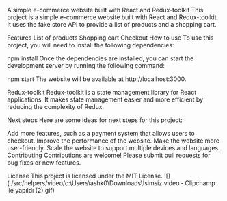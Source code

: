 A simple e-commerce website built with React and Redux-toolkit
This project is a simple e-commerce website built with React and Redux-toolkit. It uses the fake store API to provide a list of products and a shopping cart.

Features
List of products
Shopping cart
Checkout
How to use
To use this project, you will need to install the following dependencies:

npm install
Once the dependencies are installed, you can start the development server by running the following command:

npm start
The website will be available at http://localhost:3000.

Redux-toolkit
Redux-toolkit is a state management library for React applications. It makes state management easier and more efficient by reducing the complexity of Redux.

Next steps
Here are some ideas for next steps for this project:

Add more features, such as a payment system that allows users to checkout.
Improve the performance of the website.
Make the website more user-friendly.
Scale the website to support multiple devices and languages.
Contributing
Contributions are welcome! Please submit pull requests for bug fixes or new features.

License
This project is licensed under the MIT License.
![](./src/helpers/video/c:\Users\ashk0\Downloads\İsimsiz video ‐ Clipchamp ile yapıldı (2).gif)